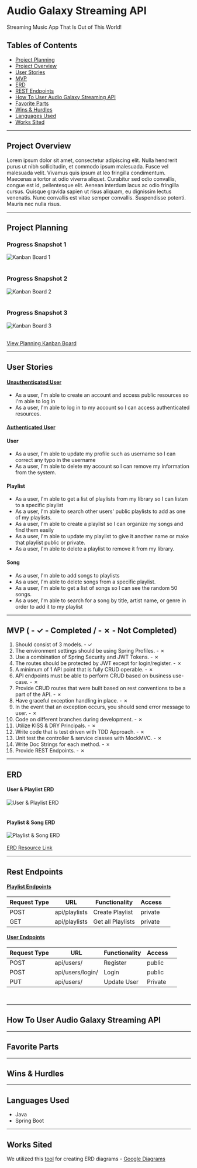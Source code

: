 # Audio Galaxy Streaming API
Streaming Music App That Is Out of This World!

## Tables of Contents

- [Project Planning](#project-planning)
- [Project Overview](#project-overview)
- [User Stories](#user-stories)
- [MVP](#mvp-------completed-------not-completed)
- [ERD](#erd)
- [REST Endpoints](#rest-endpoints)
- [How To User Audio Galaxy Streaming API](#how-to-user-audio-galaxy-streaming-api)
- [Favorite Parts](#favorite-parts)
- [Wins & Hurdles](#wins--hurdles)
- [Languages Used](#languages-used)
- [Works Sited](#works-sited)

***

## Project Overview

Lorem ipsum dolor sit amet, consectetur adipiscing elit. Nulla hendrerit purus ut nibh sollicitudin,
et commodo ipsum malesuada. Fusce vel malesuada velit. Vivamus quis ipsum at leo fringilla condimentum.
Maecenas a tortor at odio viverra aliquet. Curabitur sed odio convallis, congue est id, pellentesque elit.
Aenean interdum lacus ac odio fringilla cursus. Quisque gravida sapien ut risus aliquam, eu dignissim lectus
venenatis. Nunc convallis est vitae semper convallis. Suspendisse potenti. Mauris nec nulla risus.

***

## Project Planning

### Progress Snapshot 1
![Kanban Board 1](./img/kanban1.png)<br><br>

### Progress Snapshot 2
![Kanban Board 2](./img/kanban2.png)<br><br>

### Progress Snapshot 3
![Kanban Board 3](./img/kanban3.png)<br><br>


[View Planning Kanban Board](https://github.com/users/pophero110/projects/7)

***

## User Stories

#### <ins>Unauthenticated User</ins>
- As a user, I'm able to create an account and access public resources so I'm able to log in<br>
- As a user, I'm able to log in to my account so I can access authenticated resources.

#### <ins>Authenticated User</ins>

#### User
- As a user, I'm able to update my profile such as username so I can correct any typo in the username
- As a user, I'm able to delete my account so I can remove my information from the system.

#### Playlist
- As a user, I'm able to get a list of playlists from my library so I can listen to a specific playlist
- As a user, I'm able to search other users' public playlists to add as one of my playlists.
- As a user, I'm able to create a playlist so I can organize my songs and find them easily
- As a user, I'm able to update my playlist to give it another name or make that playlist public or private.
- As a user, I'm able to delete a playlist to remove it from my library.

#### Song
- As a user, I'm able to add songs to playlists
- As a user, I'm able to delete songs from a specific playlist.
- As a user, I'm able to get a list of songs so I can see the random 50 songs.
- As a user, I'm able to search for a song by title, artist name, or genre in order to add it to my playlist

***

## MVP ( - ✓ - Completed / - ✗ - Not Completed)

1. Should consist of 3 models.  - ✓
2. The environment settings should be using Spring Profiles.  - ✗
3. Use a combination of Spring Security and JWT Tokens.  - ✗
4. The routes should be protected by JWT except for login/register.  - ✗
5. A minimum of 1 API point that is fully CRUD operable.  - ✗
6. API endpoints must be able to perform CRUD based on business use-case.  - ✗
7. Provide CRUD routes that were built based on rest conventions to be a part of the API.  - ✗
8. Have graceful exception handling in place.  - ✗
9. In the event that an  exception occurs, you should send error message to user.  - ✗
10. Code on different branches during development.  - ✗
11. Utilize KISS & DRY Principals.  - ✗
12. Write code that is test driven with TDD Approach.  - ✗ 
13. Unit test the controller & service classes with MockMVC.  - ✗
14. Write Doc Strings for each method. - ✗
15. Provide REST Endpoints. - ✗

***
## ERD

#### User & Playlist ERD <br>
![User & Playlist ERD](./img/User_Library_ERD.jpg)<br><br>

#### Playlist & Song ERD <br>
![Playlist & Song ERD](./img/Playlist_Song-ERD.jpg)<br><br>
[ERD Resource Link](https://drive.google.com/file/d/1aKHH1yrHc_hTh5BsFtUyS7XPm4ydv1Rg/view?usp=sharing)

***

## Rest Endpoints

#### <ins>Playlist Endpoints</ins>
| Request Type | URL               | Functionality     | Access  |   |
|--------------|-------------------|-------------------|---------|---|
| POST         | api/playlists     | Create Playlist   | private |   |
| GET          | api/playlists     | Get all Playlists | private |   |

#### <ins>User Endpoints</ins>
| Request Type | URL              | Functionality | Access  |   |
|--------------|------------------|---------------|---------|---|
| POST         | api/users/       | Register      | public  |   |
| POST         | api/users/login/ | Login         | public  |   |
| PUT          | api/users/       | Update User   | Private |   |

<br>

***

## How To User Audio Galaxy Streaming API

***

## Favorite Parts

***

## Wins & Hurdles

***

## Languages Used
 - Java
 - Spring Boot

***

## Works Sited
We utilized this [tool](https://app.diagrams.net/) for creating ERD diagrams - [Google Diagrams](https://app.diagrams.net/)
